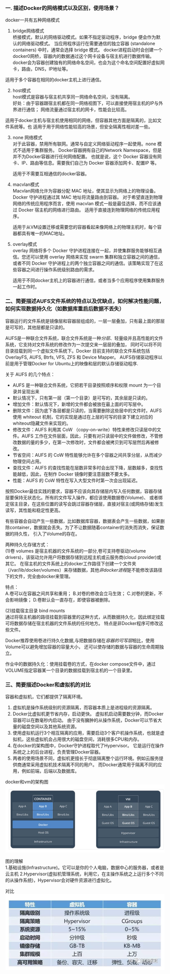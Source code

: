 ### 一. 描述Docker的网络模式以及区别，使用场景？
docker一共有五种网络模式
   
 1. bridge网络模式  
   桥接模式，默认的网络驱动模式。如果不指定驱动程序，bridge 便会作为默认的网络驱动模式。
   当应用程序运行在需要通信的独立容器 (standalone containers) 中时，通常会选择 bridge 模式。
   docker进程启动时会创建一个docker0网桥，容器内的数据通过这个网卡设备与宿主机进行数据传输。
   docker会为容器创建独有的网络命名空间，也会为这个命名空间配置好虚拟网卡，路由，DNS，IP地址等。
 
   适用于多个容器在相同的docker主机上进行通信。

 2. host模式  
   host模式是容器与宿主机共享同一网络命名空间，没有隔离。  
   好处：由于容器跟宿主机都在同一网络视图下，可以直接使用宿主机的IP与外界进行通信；
   网络流量通过宿主机的网卡，性能会比较高。 

   适用于docker主机与宿主机使用相同的网络，但容器其他方面是隔离的，比如文件系统等。也
   适用于用于网络性能较高的场景，但安全隔离性相对差一些。

 3. none 网络模式  
   对于此容器，禁用所有联网。通常与自定义网络驱动程序一起使用。none 模式不适用于集群服务。
   Docker容器拥有自己的Network Namespace，但是并不为Docker容器进行任何网络配置。
   也就是说，这个 Docker 容器没有网卡、IP、路由等信息。需要我们自己为 Docker 容器添加网卡、配置IP 等。

    适用于不需要互相通信的docker容器。
    
 4. macvlan模式  
    Macvlan网络允许为容器分配 MAC 地址，使其显示为网络上的物理设备。 Docker 守护进程通过其 MAC 地址将流量路由到容器。
    对于希望直连到物理网络的传统应用程序而言，使用 macvlan 模式一般是最佳选择，而不应该通过 Docker 宿主机的网络进行路由。
    适用于直接连到物理网络的传统应用程序。

    适用于从VM设置迁移或需要您的容器看起来像网络上的物理主机时，每个容器都具有唯一的MAC地址。
    
 5. overlay模式  
    overlay 网络将多个 Docker 守护进程连接在一起，并使集群服务能够相互通信。您还可以使用 overlay 网络来实现 swarm 集群和独立容器之间的通信，
    或者不同 Docker 守护进程上的两个独立容器之间的通信。该策略实现了在这些容器之间进行操作系统级别路由的需求。   

    适用于不同docker主机上的容器进行通信，或者当多个应用程序使用集群服务一起工作时。

### 二、简要描述AUFS文件系统的特点以及优缺点，如何解决性能问题，如何实现数据持久化（如数据库重启后数据不丢失）
容器运行的文件系统是镜像层和容器层组成的，一层一层叠加，只有最上面的那层是可写的，其他层都是只读的。

AUFS是一种联合文件系统，联合文件系统是一种*分层*、轻量级并且高性能的文件系统，它支持对文件系统的修改作为一次提交来一层层的叠加，
同时可以将不同目录挂载到同一个虚拟文件系统下。Docker 目前支持的联合文件系统包括 OverlayFS, AUFS, Btrfs, VFS, ZFS 和 Device Mapper。
AUFS存储驱动程序以前是用于管理Docker for Ubuntu上的映像和层的默认存储驱动程序.

关于 AUFS 的几个特点：
- AUFS 是一种联合文件系统，它把若干目录按照顺序和权限 mount 为一个目录并呈现出来
- 默认情况下，只有第一层（第一个目录）是可写的，其余层是只读的。
- 增加文件：默认情况下，新增的文件都会被放在最上面的可写层中。
- 删除文件：因为底下各层都是只读的，当需要删除这些层中的文件时，AUFS 使用 whiteout 机制，它的实现是通过在上层的可写的目录下建立对应的whiteout隐藏文件来实现的。
- 修改文件：AUFS 利用其 CoW （copy-on-write）特性来修改只读层中的文件。AUFS 工作在文件层面，因此，只要有对只读层中的文件做修改，不管修改数据的量的多少，在第一次修改时，文件都会被拷贝到可写层然后再被修改。
- 节省空间：AUFS 的 CoW 特性能够允许在多个容器之间共享分层，从而减少物理空间占用。
- 查找文件：AUFS 的查找性能在层数非常多时会出现下降，层数越多，查找性能越低，因此，在制作 Docker 镜像时要注意层数不要太多。
- 性能：AUFS 的 CoW 特性在写入大型文件时第一次会出现延迟。

按照Docker最佳实践的要求，容器不应该向其存储层内写入任何数据，容器存储层要保持无状态化。所有的文件写入操作，都应该使用数据卷(Volume)、
或者绑定宿主目录，在这些位置的读写会跳过容器存储层，直接对宿主(或网络存储)发生读写，其性能和稳定性更高。

有些容器会自动产生一些数据，比如数据库容器，数据表会产生一些数据，如果删除container，数据就会丢失。为了不让数据随着container的消失而消失，保证数据的持久性，
引入了Volume的存在。

两种持久化存储方式：  
(1)卷 volumes
是宿主机器的文件系统的一部分,卷可支持卷驱动(volume drivers)，该驱动允许用户将数据存储到远程主机或云服务商(cloud provider)或其它。
在宿主机的文件系统上的docker工作路径下创建一个文件夹（/var/lib/docker/volumes）来存储数据，其他*非docker进程*是不能修改该路径下的文件，完全由docker来管理。

特点：  
A.卷可以在容器之间共享和重用；
B.对卷的修改会立马生效；
C.对卷的更新，不会影响镜像；
D.卷默认会一直存在，即使容器被删除。

(2)挂载宿主目录   bind mounts  
通过将宿主机器的路径挂载到容器里的这种方式，从而数据持久化，因此绑定挂载可将数据存储在宿主机器的文件系统的任何地方。
特点是非Docker程序可修改这些文件。

Docker推荐使用卷进行持久化数据,与把数据存储在*容器的可写层*相比，使用Volume可以避免增加容器的容量大小，
还可以使存储的数据与容器的生命周期独立。

作业中的数据持久化：使用挂载卷的方式，在docker compose文件中，通过VOLUME指定容器某一个目录的数据挂载到宿主机的一个目录里。

### 三、简要描述Docker和虚拟机的对比
容器和虚拟机，它们都提供了隔离环境。
1. 虚拟机是操作系统级别的资源隔离，而容器本质上是进程级的资源隔离。
2. Docker比虚拟机更节省内存，启动更快。 虚拟机启动需要数分钟，而Docker容器可以在数毫秒内启动。
   由于没有臃肿的从操作系统，Docker可以节省大量的磁盘空间以及其他系统资源。
3. 使用虚拟机运行3个相互隔离的应用，需要启动3个客户机操作系统，也就是虚拟机，这些虚拟机会占用很大的磁盘空间，消耗很多CPU和内存。
4. 在docker的架构图中，Docker守护进程取代了Hypervisor。
   它是运行在操作系统之上的后台进程，负责管理Docker容器。
5. 两者的使用场景不同，虚拟机更擅长于彻底隔离整个运行环境。例如云服务提供商通常采用虚拟机技术隔离不同的用户。
   而Docker通常用于隔离不同的应用，例如前端，后端以及数据库。   
   
docker和vm的架构图
![dockerVM.png](dockerVM.png)

图的理解  
1.基础设施(Infrastructure)。它可以是你的个人电脑，数据中心的服务器，或者是云主机
2.Hypervisor(虚拟机管理系统，利用它，在主操作系统之上运行多个不同的从操作系统)，Hypervisor会对硬件资源进行虚拟化。


对比
![img.png](img.png)


    
